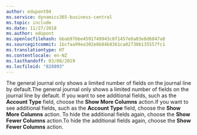 ```yaml
---
author: edupont04
ms.service: dynamics365-business-central
ms.topic: include
ms.date: 11/27/2018
ms.author: edupont
ms.openlocfilehash: bbab97bbe4591749943c8f1457e6a03e8d6847a8
ms.sourcegitcommit: 1bcfaa99ea302e6b84b8361ca02730b135557fc1
ms.translationtype: HT
ms.contentlocale: en-NZ
ms.lasthandoff: 03/08/2019
ms.locfileid: "828893"
---
```

<span data-ttu-id="119c3-101">The general journal only shows a limited number of fields on the journal line by default.</span><span class="sxs-lookup"><span data-stu-id="119c3-101">The general journal only shows a limited number of fields on the journal line by default.</span></span> <span data-ttu-id="119c3-102">If you want to see additional fields, such as the **Account Type** field, choose the **Show More Columns** action.</span><span class="sxs-lookup"><span data-stu-id="119c3-102">If you want to see additional fields, such as the **Account Type** field, choose the **Show More Columns** action.</span></span> <span data-ttu-id="119c3-103">To hide the additional fields again, choose the **Show Fewer Columns** action.</span><span class="sxs-lookup"><span data-stu-id="119c3-103">To hide the additional fields again, choose the **Show Fewer Columns** action.</span></span>  
